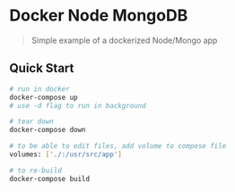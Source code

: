 # Docker Node MongoDB

> Simple example of a dockerized Node/Mongo app

## Quick Start

```bash
# run in docker
docker-compose up
# use -d flag to run in background

# tear down
docker-compose down

# to be able to edit files, add volume to compose file
volumes: ['./:/usr/src/app']

# to re-build
docker-compose build
```
